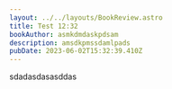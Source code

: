 ```yaml
---
layout: ../../layouts/BookReview.astro
title: Test 12:32
bookAuthor: asmkdmdaskpdsam
description: amsdkpmssdamlpads
pubDate: 2023-06-02T15:32:39.410Z
---
```

s﻿dadasdasasddas